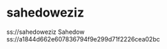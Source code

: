 # sahedoweziz
ss://sahedoweziz           Sahedow                          ss://a1844d662e607836794f9e299d71f2226cea02bc
